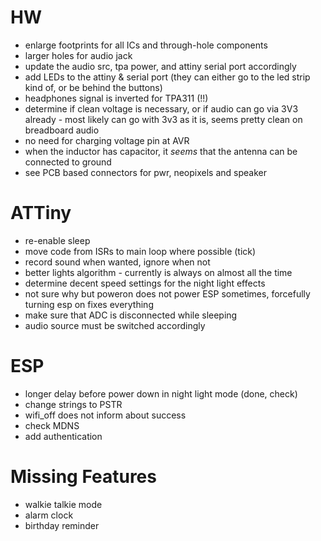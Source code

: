 # HW

- enlarge footprints for all ICs and through-hole components
- larger holes for audio jack
- update the audio src, tpa power, and attiny serial port accordingly
- add LEDs to the attiny & serial port (they can either go to the led strip kind of, or be behind the buttons)
- headphones signal is inverted for TPA311 (!!)
- determine if clean voltage is necessary, or if audio can go via 3V3 already - most likely can go with 3v3 as it is, seems pretty clean on breadboard audio
- no need for charging voltage pin at AVR
- when the inductor has capacitor, it *seems* that the antenna can be connected to ground 
- see PCB based connectors for pwr, neopixels and speaker

# ATTiny

- re-enable sleep
- move code from ISRs to main loop where possible (tick)
- record sound when wanted, ignore when not
- better lights algorithm - currently is always on almost all the time
- determine decent speed settings for the night light effects
- not sure why but poweron does not power ESP sometimes, forcefully turning esp on fixes everything
- make sure that ADC is disconnected while sleeping
- audio source must be switched accordingly

# ESP

- longer delay before power down in night light mode (done, check)
- change strings to PSTR
- wifi_off does not inform about success
- check MDNS
- add authentication

 # Missing Features

 - walkie talkie mode
 - alarm clock
 - birthday reminder
